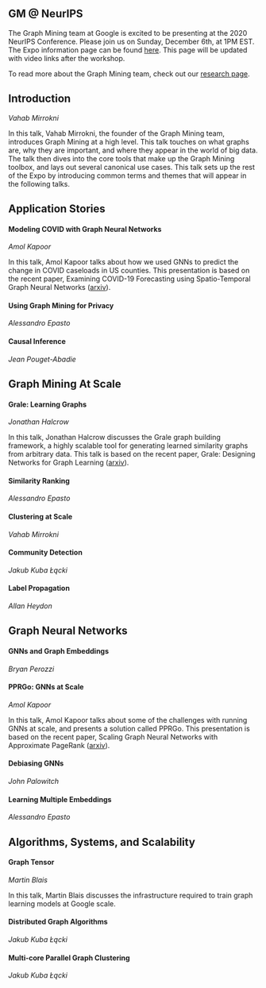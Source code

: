 ## GM @ NeurIPS

The Graph Mining team at Google is excited to be presenting at the 2020 NeurIPS Conference. Please join us on Sunday, December 6th, at 1PM EST. The Expo information page can be found [here](https://nips.cc/Conferences/2020/Schedule?showEvent=20237). This page will be updated with video links after the workshop.

To read more about the Graph Mining team, check out our [research page](https://research.google/teams/algorithms-optimization/graph-mining/).

## Introduction
_Vahab Mirrokni_

In this talk, Vahab Mirrokni, the founder of the Graph Mining team, introduces Graph Mining at a high level. This talk touches on what graphs are, why they are important, and where they appear in the world of big data. The talk then dives into the core tools that make up the Graph Mining toolbox, and lays out several canonical use cases. This talk sets up the rest of the Expo by introducing common terms and themes that will appear in the following talks.

## Application Stories

#### Modeling COVID with Graph Neural Networks
_Amol Kapoor_

In this talk, Amol Kapoor talks about how we used GNNs to predict the change in COVID caseloads in US counties. This presentation is based on the recent paper, Examining COVID-19 Forecasting using Spatio-Temporal Graph Neural Networks ([arxiv](https://arxiv.org/abs/2007.03113)). 

#### Using Graph Mining for Privacy 
_Alessandro Epasto_

#### Causal Inference
_Jean Pouget-Abadie_

## Graph Mining At Scale

#### Grale: Learning Graphs
_Jonathan Halcrow_

In this talk, Jonathan Halcrow discusses the Grale graph building framework, a highly scalable tool for generating learned similarity graphs from arbitrary data. This talk is based on the recent paper, Grale: Designing Networks for Graph Learning ([arxiv](https://arxiv.org/abs/2007.12002?)). 

#### Similarity Ranking
_Alessandro Epasto_

#### Clustering at Scale
_Vahab Mirrokni_

#### Community Detection
_Jakub Kuba Łącki_

#### Label Propagation
_Allan Heydon_

## Graph Neural Networks

#### GNNs and Graph Embeddings
_Bryan Perozzi_

#### PPRGo: GNNs at Scale
_Amol Kapoor_

In this talk, Amol Kapoor talks about some of the challenges with running GNNs at scale, and presents a solution called PPRGo. This presentation is based on the recent paper, Scaling Graph Neural Networks with Approximate PageRank ([arxiv](https://arxiv.org/abs/2007.01570)). 

#### Debiasing GNNs
_John Palowitch_

#### Learning Multiple Embeddings
_Alessandro Epasto_

## Algorithms, Systems, and Scalability

#### Graph Tensor
_Martin Blais_

In this talk, Martin Blais discusses the infrastructure required to train graph learning models at Google scale.

#### Distributed Graph Algorithms
_Jakub Kuba Łącki_

#### Multi-core Parallel Graph Clustering
_Jakub Kuba Łącki_

